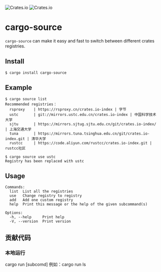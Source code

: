 ![Crates.io](https://img.shields.io/crates/v/cargo-source)
![Crates.io](https://img.shields.io/crates/d/cargo-source)

# cargo-source
`cargo-source` can make it easy and fast to switch between different crates registries.

## Install
```
$ cargo install cargo-source
```
## Example
```
$ cargo source list
Recommended registries：
  rsproxy    | https://rsproxy.cn/crates.io-index | 字节 
  ustc       | git://mirrors.ustc.edu.cn/crates.io-index | 中国科学技术大学 
  sjtu       | https://mirrors.sjtug.sjtu.edu.cn/git/crates.io-index/ | 上海交通大学 
  tuna       | https://mirrors.tuna.tsinghua.edu.cn/git/crates.io-index.git | 清华大学 
  rustcc     | https://code.aliyun.com/rustcc/crates.io-index.git | rustcc社区
```

```
$ cargo source use ustc
Registry has been replaced with ustc
```
## Usage
```
Commands:
  list  List all the registries
  use   Change registry to registry
  add   Add one custom registry
  help  Print this message or the help of the given subcommand(s)

Options:
  -h, --help     Print help
  -V, --version  Print version
```

## 贡献代码
### 本地运行
  cargo run [subcomd]
  例如：cargo run ls